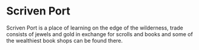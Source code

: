 Scriven Port
======
Scriven Port is a place of learning on the edge of the wilderness, trade consists of jewels and gold in exchange for scrolls and books and some of the wealthiest book shops can be found there.